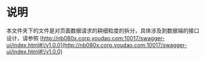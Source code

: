 # 说明

本文件夹下的文件是对页面数据请求的耕细粒度的拆分，具体涉及到数据端的接口设计，请参照 [http://nb080x.corp.youdao.com:10017/swagger-ui/index.html#!/v1.0.0](http://nb080x.corp.youdao.com:10017/swagger-ui/index.html#!/v1.0.0)